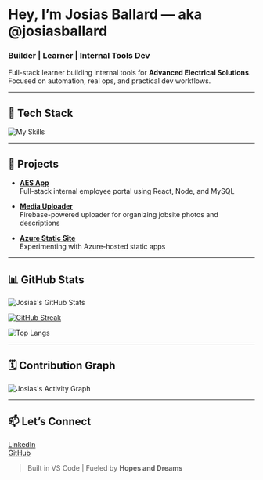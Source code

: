 # Hey, I’m Josias Ballard — aka @josiasballard

### Builder | Learner | Internal Tools Dev

Full-stack learner building internal tools for **Advanced Electrical Solutions**. Focused on automation, real ops, and practical dev workflows.

---

## 🔧 Tech Stack

![My Skills](https://skillicons.dev/icons?i=react,tailwind,js,html,css,nodejs,express,mysql,github,vscode)

---

## 🚀 Projects

- **[AES App](https://github.com/josiasballard/aes-app)**  
  Full-stack internal employee portal using React, Node, and MySQL

- **[Media Uploader](https://aes-media-uploader.web.app/)**  
  Firebase-powered uploader for organizing jobsite photos and descriptions

- **[Azure Static Site](https://github.com/josiasballard/azure-static-site)**  
  Experimenting with Azure-hosted static apps

---

## 📊 GitHub Stats

![Josias's GitHub Stats](https://github-readme-stats.vercel.app/api?username=josiasballard&show_icons=true&hide_rank=true&theme=default)

[![GitHub Streak](https://streak-stats.demolab.com?user=josiasballard&theme=default)](https://git.io/streak-stats)

![Top Langs](https://github-readme-stats.vercel.app/api/top-langs/?username=josiasballard&layout=compact&theme=default)

---

## 🗓 Contribution Graph

![Josias's Activity Graph](https://github-readme-activity-graph.cyclic.app/graph?username=josiasballard&theme=light)

---

## 📫 Let’s Connect

[LinkedIn](https://www.linkedin.com/in/josiasballard)  
[GitHub](https://github.com/josiasballard)

> Built in VS Code | Fueled by **Hopes and Dreams**
